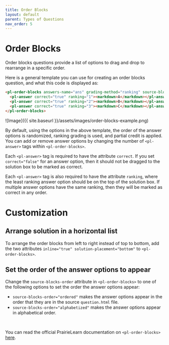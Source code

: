 ```yaml
---
title: Order Blocks
layout: default
parent: Types of Questions
nav_order: 5
---
```


# Order Blocks

Order blocks questions provide a list of options to drag and drop to rearrange in a specific order.

Here is a general template you can use for creating an order blocks question, and what this code is displayed as:

```html
<pl-order-blocks answers-name="ans" grading-method="ranking" source-blocks-order="random" partial-credit="lcs">
  <pl-answer correct="true" ranking="1"><markdown>A</markdown></pl-answer>
  <pl-answer correct="true" ranking="2"><markdown>B</markdown></pl-answer>
  <pl-answer correct="true" ranking="3"><markdown>C</markdown></pl-answer>
</pl-order-blocks>
```

![Image]({{ site.baseurl }}/assets/images/order-blocks-example.png)

By default, using the options in the above template, the order of the answer options is randomized, ranking grading is used, and partial credit is applied. You can add or remove answer options by changing the number of `<pl-answer>` tags within `<pl-order-blocks>`.

Each `<pl-answer>` tag is required to have the attribute `correct`. If you set `correct="false"` for an answer option, then it should not be dragged to the solution box to be marked as correct.

Each `<pl-answer>` tag is also required to have the attribute `ranking`, where the least ranking answer option should be on the top of the solution box. If multiple answer options have the same ranking, then they will be marked as correct in any order.

# Customization

## Arrange solution in a horizontal list

To arrange the order blocks from left to right instead of top to bottom, add the two attributes `inline="true" solution-placement="bottom"` to `<pl-order-blocks>`.

## Set the order of the answer options to appear

Change the `source-blocks-order` attribute in `<pl-order-blocks>` to one of the following options to set the order the answer options appear:

- `source-blocks-order="ordered"` makes the answer options appear in the order that they are in the source `question.html` file.
- `source-blocks-order="alphabetized"` makes the answer options appear in alphabetical order.

<br>

You can read the official PrairieLearn documentation on `<pl-order-blocks>` [here](https://prairielearn.readthedocs.io/en/latest/elements/#pl-order-blocks-element).